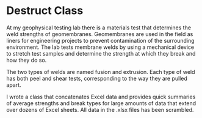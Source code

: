 # Destruct Class

At my geophysical testing lab there is a materials test that determines the weld strengths of geomembranes. Geomembranes are 
used in the field as liners for engineering projects to prevent contamination of the surrounding environment. The lab tests 
membrane welds by using a mechanical device to stretch test samples and determine the strength at which
they break and how they do so. 

The two types of welds are named fusion and extrusion. Each type of weld has both peel and shear tests, corresponding to
the way they are pulled apart.

I wrote a class that concatenates Excel data and provides quick summaries of average strengths and break types for 
large amounts of data that extend over dozens of Excel sheets. All data in the .xlsx files has been scrambled. 